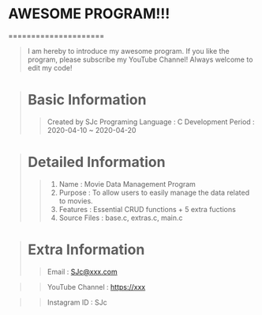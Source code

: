 # AWESOME PROGRAM!!!
=====================

> I am hereby to introduce my awesome program.
> If you like the program, please subscribe my YouTube Channel!
> Always welcome to edit my code!

> # Basic Information
> >Created by SJc
> >Programing Language : C
> >Development Period : 2020-04-10 ~ 2020-04-20

> # Detailed Information
 > >1. Name : Movie Data Management Program
 > >2. Purpose : To allow users to easily manage the data related to movies.
 > >3. Features : Essential CRUD functions + 5 extra fuctions
 > >4. Source Files : base.c, extras.c, main.c
 
 > # Extra Information
 > >Email : <SJc@xxx.com>
 
 > >YouTube Channel : <https://xxx>
 
 > >Instagram ID : SJc
